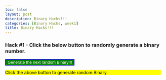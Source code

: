 ```yaml
---
toc: false
layout: post
description: Binary Hacks!!!
categories: [Binary Hacks, week1]
title: Binary Hacks!!!
---
```

### Hack #1 - Click the below button to randomly generate a binary number.

<button name="button" onclick="getRandomBinary()" style="background-color:green; border-color:blue; color:white">Generate the next random Binary!!!</button>
<br/>

<p id="randomBinary" style="background-color:yellow; color:black">Click the above button to generate random Binary.</p>

<script>
// this function is called upon button click
function getRandomBinary() {
	var time = new Date().getMilliseconds(); //get current time
	var random = time % 10; // get the arrray index value < 10
	document.getElementById("randomBinary").innerHTML = random; // replace the text 
}
</script>


